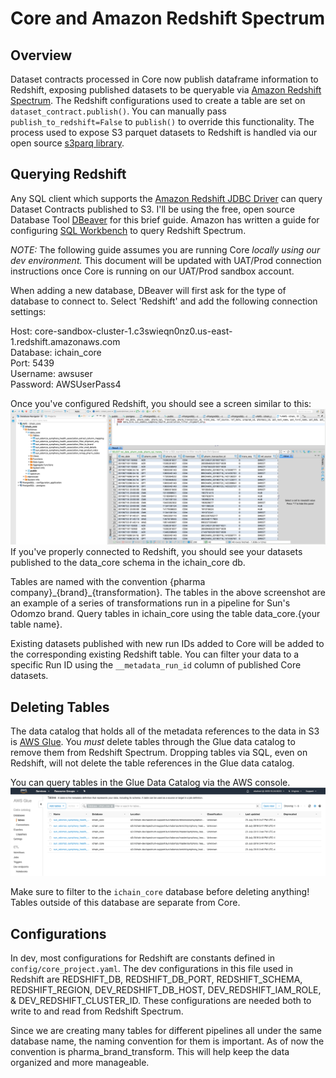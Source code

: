 # Core and Amazon Redshift Spectrum

## Overview

Dataset contracts processed in Core now publish dataframe information to Redshift, exposing published datasets to be queryable via [Amazon Redshift Spectrum](https://docs.aws.amazon.com/redshift/latest/dg/c-getting-started-using-spectrum.html). The Redshift configurations used to create a table are set on `dataset_contract.publish()`. You can manually pass `publish_to_redshift=False` to `publish()` to override this functionality. The process used to expose S3 parquet datasets to Redshift is handled via our open source [s3parq library](https://github.com/IntegriChain1/s3parq/blob/master/README.md).

## Querying Redshift

Any SQL client which supports the [Amazon Redshift JDBC Driver](https://docs.aws.amazon.com/redshift/latest/mgmt/configure-jdbc-connection.html#download-jdbc-driver) can query Dataset Contracts published to S3. I'll be using the free, open source Database Tool [DBeaver](https://dbeaver.io/) for this brief guide. Amazon has written a guide for configuring [SQL Workbench](https://docs.aws.amazon.com/redshift/latest/mgmt/connecting-using-workbench.html) to query Redshift Spectrum.

*NOTE:* The following guide assumes you are running Core *locally using our dev environment.* This document will be updated with UAT/Prod connection instructions once Core is running on our UAT/Prod sandbox account. 

When adding a new database, DBeaver will first ask for the type of database to connect to. Select 'Redshift' and add the following connection settings:

Host: core-sandbox-cluster-1.c3swieqn0nz0.us-east-1.redshift.amazonaws.com\
Database: ichain_core\
Port: 5439\
Username: awsuser\
Password: AWSUserPass4

Once you've configured Redshift, you should see a screen similar to this: \
![DBeaver screen](assets/dbeaver_redshift.png?raw=true)
If you've properly connected to Redshift, you should see your datasets published to the data_core schema in the ichain_core db.

Tables are named with the convention {pharma company}\_{brand}\_{transformation}. The tables in the above screenshot are an example of a series of transformations run in a pipeline for Sun's Odomzo brand. Query tables in ichain_core using the table data_core.{your table name}.

Existing datasets published with new run IDs added to Core will be added to the corresponding existing Redshift table. You can filter your data to a specific Run ID using the `__metadata_run_id` column of published Core datasets.

## Deleting Tables

The data catalog that holds all of the metadata references to the data in S3 is [AWS Glue](https://docs.aws.amazon.com/glue/latest/dg/what-is-glue.html). You *must* delete tables through the Glue data catalog to remove them from Redshift Spectrum. Dropping tables via SQL, even on Redshift, will not delete the table references in the Glue data catalog.

You can query tables in the Glue Data Catalog via the AWS console.\
![AWS Glue](assets/glue_spectrum.png?raw=true)

Make sure to filter to the `ichain_core` database before deleting anything! Tables outside of this database are separate from Core.

## Configurations

In dev, most configurations for Redshift are constants defined in `config/core_project.yaml`. The dev configurations in this file used in Redshift are REDSHIFT_DB, REDSHIFT_DB_PORT, REDSHIFT_SCHEMA, REDSHIFT_REGION, DEV_REDSHIFT_DB_HOST, DEV_REDSHIFT_IAM_ROLE, & DEV_REDSHIFT_CLUSTER_ID. These configurations are needed both to write to and read from Redshift Spectrum.

Since we are creating many tables for different pipelines all under the same database name, the naming convention for them is important.  As of now the convention is pharma_brand_transform.  This will help keep the data organized and more manageable.


